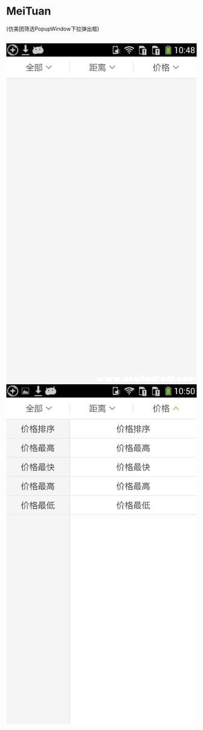 # MeiTuan
(仿美团筛选PopupWindow下拉弹出框)
##
<img src="https://github.com/jinhuizxc/MeiTuan/blob/master/%E5%AE%9E%E4%BE%8B1.jpg" alt ="1" title="1">
<img src="https://github.com/jinhuizxc/MeiTuan/blob/master/%E5%AE%9E%E4%BE%8B2.jpg" alt ="1" title="2"> 
